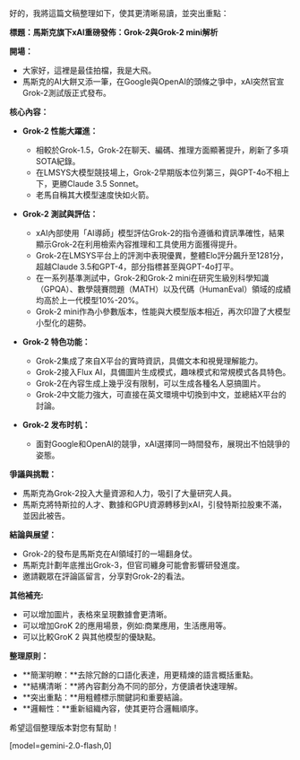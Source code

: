 好的，我將這篇文稿整理如下，使其更清晰易讀，並突出重點：

**標題：馬斯克旗下xAI重磅發佈：Grok-2與Grok-2 mini解析**

**開場：**

*   大家好，這裡是最佳拍檔，我是大飛。
*   馬斯克的AI大餅又添一筆，在Google與OpenAI的頭條之爭中，xAI突然官宣Grok-2測試版正式發布。

**核心內容：**

*   **Grok-2 性能大躍進：**
    *   相較於Grok-1.5，Grok-2在聊天、編碼、推理方面顯著提升，刷新了多項SOTA紀錄。
    *   在LMSYS大模型競技場上，Grok-2早期版本位列第三，與GPT-4o不相上下，更勝Claude 3.5 Sonnet。
    *   老馬自稱其大模型速度快如火箭。

*   **Grok-2 測試與評估：**
    *   xAI內部使用「AI導師」模型評估Grok-2的指令遵循和資訊準確性，結果顯示Grok-2在利用檢索內容推理和工具使用方面獲得提升。
    *   Grok-2在LMSYS平台上的評測中表現優異，整體Elo評分飆升至1281分，超越Claude 3.5和GPT-4，部分指標甚至與GPT-4o打平。
    *   在一系列基準測試中，Grok-2和Grok-2 mini在研究生級別科學知識（GPQA）、數學競賽問題（MATH）以及代碼（HumanEval）領域的成績均高於上一代模型10%-20%。
    *   Grok-2 mini作為小參數版本，性能與大模型版本相近，再次印證了大模型小型化的趨勢。

*   **Grok-2 特色功能：**
    *   Grok-2集成了來自X平台的實時資訊，具備文本和視覺理解能力。
    *   Grok-2接入Flux AI，具備圖片生成模式，趣味模式和常規模式各具特色。
    *   Grok-2在內容生成上幾乎沒有限制，可以生成各種名人惡搞圖片。
    *   Grok-2中文能力強大，可直接在英文環境中切換到中文，並總結X平台的討論。

*   **Grok-2 发布时机：**
    *   面對Google和OpenAI的競爭，xAI選擇同一時間發布，展現出不怕競爭的姿態。

**爭議與挑戰：**

*   馬斯克為Grok-2投入大量資源和人力，吸引了大量研究人員。
*   馬斯克將特斯拉的人才、數據和GPU資源轉移到xAI，引發特斯拉股東不滿，並因此被告。

**結論與展望：**

*   Grok-2的發布是馬斯克在AI領域打的一場翻身仗。
*   馬斯克計劃年底推出Grok-3，但官司纏身可能會影響研發進度。
*   邀請觀眾在評論區留言，分享對Grok-2的看法。

**其他補充:**

* 可以增加圖片，表格來呈現數據會更清晰。
* 可以增加GroK 2的應用場景，例如:商業應用，生活應用等。
* 可以比較GroK 2 與其他模型的優缺點。

**整理原則：**

*   **簡潔明瞭：**去除冗餘的口語化表達，用更精煉的語言概括重點。
*   **結構清晰：**將內容劃分為不同的部分，方便讀者快速理解。
*   **突出重點：**用粗體標示關鍵詞和重要結論。
*   **邏輯性：**重新組織內容，使其更符合邏輯順序。

希望這個整理版本對您有幫助！

[model=gemini-2.0-flash,0]
